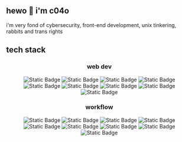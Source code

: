 <h2 align="left">
  hewo 👋 i'm c04o
</h2>

i'm very fond of cybersecurity, front-end development, unix tinkering, rabbits and trans rights

<h2 align="left">
  tech stack
</h2>

<h3 align="center">
  web dev
</h3>

<div align="center">
  <img alt="Static Badge" src="https://img.shields.io/badge/Svelte-%23282828?style=for-the-badge&logo=svelte&logoColor=%23282828&logoSize=auto&labelColor=%23fe8019">
  <img alt="Static Badge" src="https://img.shields.io/badge/Vue.js-%23282828?style=for-the-badge&logo=vuedotjs&logoColor=%23282828&logoSize=auto&labelColor=%238ec07c">
  <img alt="Static Badge" src="https://img.shields.io/badge/Node.js-%23282828?style=for-the-badge&logo=nodedotjs&logoColor=%23282828&logoSize=auto&labelColor=%23b8bb26">
  <img alt="Static Badge" src="https://img.shields.io/badge/Vite-%23282828?style=for-the-badge&logo=vite&logoColor=%23282828&logoSize=auto&labelColor=%23d3869b">
  <img alt="Static Badge" src="https://img.shields.io/badge/Bun-%23282828?style=for-the-badge&logo=bun&logoColor=%23282828&logoSize=auto&labelColor=%23ebdbb2">
  <img alt="Static Badge" src="https://img.shields.io/badge/NPM-%23282828?style=for-the-badge&logo=npm&logoColor=%23282828&logoSize=auto&labelColor=%23fb4934">
  <img alt="Static Badge" src="https://img.shields.io/badge/Flask-%23282828?style=for-the-badge&logo=flask&logoColor=%23282828&logoSize=auto&labelColor=%23ebdbb2">
  <img alt="Static Badge" src="https://img.shields.io/badge/Tailwind%20CSS-%23282828?style=for-the-badge&logo=tailwindcss&logoColor=%23282828&logoSize=auto&labelColor=%2383a598">
  <img alt="Static Badge" src="https://img.shields.io/badge/Bootstrap-%23282828?style=for-the-badge&logo=bootstrap&logoColor=%23282828&logoSize=auto&labelColor=%23d3869b">
</div>


<h3 align="center">
  workflow
</h3>

<div align="center">
  <img alt="Static Badge" src="https://img.shields.io/badge/Arch%20Linux-%23282828?style=for-the-badge&logo=archlinux&logoColor=%23282828&logoSize=auto&labelColor=83a598">
  <img alt="Static Badge" src="https://img.shields.io/badge/Hyprland-%23282828?style=for-the-badge&logo=hyprland&logoColor=%23282828&logoSize=auto&labelColor=83a598">
  <img alt="Static Badge" src="https://img.shields.io/badge/LazyVim-%23282828?style=for-the-badge&logo=lazyvim&logoColor=%23282828&logoSize=auto&labelColor=%2383a598">
  <img alt="Static Badge" src="https://img.shields.io/badge/Fish%20Shell-%23282828?style=for-the-badge&logo=fishshell&logoColor=%23282828&logoSize=auto&labelColor=%23b8bb26">
  <img alt="Static Badge" src="https://img.shields.io/badge/LaTeX-%23282828?style=for-the-badge&logo=latex&logoColor=%23282828&logoSize=auto&labelColor=%238ec07c&color=%23282828">
  <img alt="Static Badge" src="https://img.shields.io/badge/Obsidian-%23282828?style=for-the-badge&logo=obsidian&logoColor=%23282828&logoSize=auto&labelColor=%23d3869b">
  <img alt="Static Badge" src="https://img.shields.io/badge/Aseprite-%23282828?style=for-the-badge&logo=aseprite&logoColor=%23282828&logoSize=auto&labelColor=%23ebdbb2">
  <img alt="Static Badge" src="https://img.shields.io/badge/Gimp-%23282828?style=for-the-badge&logo=gimp&logoColor=%23282828&logoSize=auto&labelColor=%23ebdbb2">
  <img alt="Static Badge" src="https://img.shields.io/badge/Godot%20Engine-%23282828?style=for-the-badge&logo=godotengine&logoColor=%23282828&logoSize=auto&labelColor=%2383a598">
</div>
